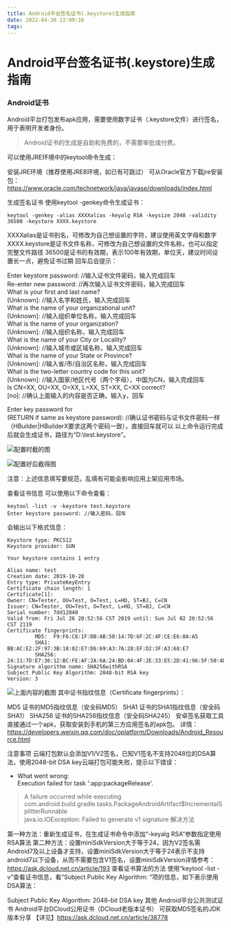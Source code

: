 ```yaml
---
title: Android平台签名证书(.keystore)生成指南
date: 2022-04-30 22:09:16
tags:
---
```

# Android平台签名证书(.keystore)生成指南
### Android证书
Android平台打包发布apk应用，需要使用数字证书（.keystore文件）进行签名，用于表明开发者身份。

> Android证书的生成是自助和免费的，不需要审批或付费。

可以使用JRE环境中的keytool命令生成：

安装JRE环境（推荐使用JRE8环境，如已有可跳过）
可从Oracle官方下载jre安装包：https://www.oracle.com/technetwork/java/javase/downloads/index.html
<!-- more -->
生成签名证书
使用keytool -genkey命令生成证书：
```
keytool -genkey -alias XXXXalias -keyalg RSA -keysize 2048 -validity 36500 -keystore XXXX.keystore
```
XXXXalias是证书别名，可修改为自己想设置的字符，建议使用英文字母和数字
XXXX.keystore是证书文件名称，可修改为自己想设置的文件名称，也可以指定完整文件路径
36500是证书的有效期，表示100年有效期，单位天，建议时间设置长一点，避免证书过期
回车后会提示：

Enter keystore password:  //输入证书文件密码，输入完成回车  
Re-enter new password:   //再次输入证书文件密码，输入完成回车  
What is your first and last name?  
  [Unknown]:  //输入名字和姓氏，输入完成回车  
What is the name of your organizational unit?  
  [Unknown]:  //输入组织单位名称，输入完成回车  
What is the name of your organization?  
  [Unknown]:  //输入组织名称，输入完成回车  
What is the name of your City or Locality?  
  [Unknown]:  //输入城市或区域名称，输入完成回车  
What is the name of your State or Province?  
  [Unknown]:  //输入省/市/自治区名称，输入完成回车  
What is the two-letter country code for this unit?  
  [Unknown]:  //输入国家/地区代号（两个字母），中国为CN，输入完成回车  
Is CN=XX, OU=XX, O=XX, L=XX, ST=XX, C=XX correct?  
  [no]:  //确认上面输入的内容是否正确，输入y，回车  

Enter key password for <testalias>  
        (RETURN if same as keystore password):  //确认证书密码与证书文件密码一样（HBuilder|HBuilderX要求这两个密码一致），直接回车就可以
以上命令运行完成后就会生成证书，路径为“D:\test.keystore”。

![配置时截的图](http://ql-u-pic.oss-cn-shanghai.aliyuncs.com/upic/2022/04/30/cejKn047q970.png)

![配置好后截得图](http://ql-u-pic.oss-cn-shanghai.aliyuncs.com/upic/2022/04/30/S5uWGSXdFkZP.png)

注意：上述信息填写要规范，乱填有可能会影响应用上架应用市场。


查看证书信息
可以使用以下命令查看：
```
keytool -list -v -keystore test.keystore  
Enter keystore password: //输入密码，回车
```
会输出以下格式信息：
```
Keystore type: PKCS12    
Keystore provider: SUN    

Your keystore contains 1 entry    

Alias name: test    
Creation date: 2019-10-28    
Entry type: PrivateKeyEntry    
Certificate chain length: 1    
Certificate[1]:    
Owner: CN=Tester, OU=Test, O=Test, L=HD, ST=BJ, C=CN    
Issuer: CN=Tester, OU=Test, O=Test, L=HD, ST=BJ, C=CN    
Serial number: 7dd12840    
Valid from: Fri Jul 26 20:52:56 CST 2019 until: Sun Jul 02 20:52:56 CST 2119    
Certificate fingerprints:    
         MD5:  F9:F6:C8:1F:DB:AB:50:14:7D:6F:2C:4F:CE:E6:0A:A5    
         SHA1: BB:AC:E2:2F:97:3B:18:02:E7:D6:69:A3:7A:28:EF:D2:3F:A3:68:E7    
         SHA256: 24:11:7D:E7:36:12:BC:FE:AF:2A:6A:24:BD:04:4F:2E:33:E5:2D:41:96:5F:50:4D:74:17:7F:4F:E2:55:EB:26    
Signature algorithm name: SHA256withRSA    
Subject Public Key Algorithm: 2048-bit RSA key    
Version: 3
```
![上面内容的截图](http://ql-u-pic.oss-cn-shanghai.aliyuncs.com/upic/2022/04/30/4PFxuAnPLPst.png)
其中证书指纹信息（Certificate fingerprints）：

MD5
证书的MD5指纹信息（安全码MD5）
SHA1
证书的SHA1指纹信息（安全码SHA1）
SHA256
证书的SHA256指纹信息（安全码SHA245）
安卓签名获取工具
直接通过一个apk，获取安装到手机的第三方应用签名的apk包。 详情：https://developers.weixin.qq.com/doc/oplatform/Downloads/Android_Resource.html

注意事项
云端打包默认会添加V1/V2签名，已知V1签名不支持2048位的DSA算法，使用2048-bit DSA key云端打包可能失败，提示以下错误：

* What went wrong:  
Execution failed for task ':app:packageRelease'.  
> A failure occurred while executing com.android.build.gradle.tasks.PackageAndroidArtifact$IncrementalSplitterRunnable  
   > java.io.IOException: Failed to generate v1 signature
解决方法

第一种方法：重新生成证书，在生成证书命令中添加“-keyalg RSA”参数指定使用RSA算法
第二种方法：设置miniSdkVersion大于等于24，因为V2签名需Android7及以上设备才支持，设置miniSdkVersion大于等于24表示不支持android7以下设备，从而不需要包含V1签名，设置miniSdkVersion详情参考：https://ask.dcloud.net.cn/article/193
查看证书算法的方法
使用“keytool -list -v”查看证书信息，看“Subject Public Key Algorithm: ”项的信息，如下表示使用DSA算法：

Subject Public Key Algorithm: 2048-bit DSA key
其他
Android平台公共测试证书
Android平台DCloud公用证书（DCloud老版本证书）
可获取MD5签名的JDK版本分享
【详见】https://ask.dcloud.net.cn/article/38778
